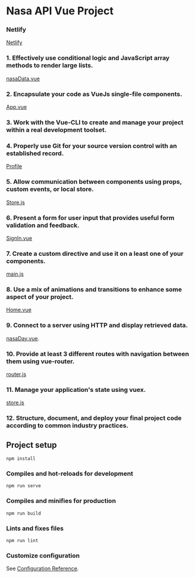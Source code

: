# Nasa API Vue Project

### Netlify
[Netlify](https://romantic-hopper-6a4799.netlify.com/)

### 1. Effectively use conditional logic and JavaScript array methods to render large lists.
[nasaData.vue](https://github.com/Maurina/vue-final-project/blob/master/src/components/nasaData.vue)

### 2. Encapsulate your code as VueJs single-file components.
[App.vue](https://github.com/Maurina/vue-final-project/blob/master/src/App.vue)

### 3. Work with the Vue-CLI to create and manage your project within a real development toolset.

### 4. Properly use Git for your source version control with an established record.
[Profile](https://github.com/Maurina)

### 5. Allow communication between components using props, custom events, or local store.
[Store.js](https://github.com/Maurina/vue-final-project/blob/master/src/store.js)

### 6. Present a form for user input that provides useful form validation and feedback.
[SignIn.vue](https://github.com/Maurina/vue-final-project/blob/master/src/components/form.vue)

### 7. Create a custom directive and use it on a least one of your components.
[main.js](https://github.com/Maurina/vue-final-project/blob/master/src/main.js)
### 8. Use a mix of animations and transitions to enhance some aspect of your project.
[Home.vue](https://github.com/Mauirna/vue-final-project/blob/master/src/views/Home.vue)

### 9. Connect to a server using HTTP and display retrieved data.
[nasaDay.vue](https://github.com/Maurina/vue-final-project/blob/master/src/components/nasaDay.vue).

### 10. Provide at least 3 different routes with navigation between them using vue-router.
[router.js](https://github.com/Maurina/vue-final-project/blob/master/src/router.js)

### 11. Manage your application's state using vuex.
[store.js](https://github.com/Maurina/vue-final-project/blob/master/src/store.js)

### 12. Structure, document, and deploy your final project code according to common industry practices.


## Project setup
```
npm install
```

### Compiles and hot-reloads for development
```
npm run serve
```

### Compiles and minifies for production
```
npm run build
```

### Lints and fixes files
```
npm run lint
```

### Customize configuration
See [Configuration Reference](https://cli.vuejs.org/config/).
